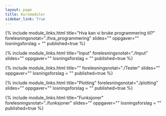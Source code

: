 ```yaml
---
layout: page
title: Kursmoduler
sidebar_link: True
---
```




{% include module_links.html 
title="Hva kan vi bruke programmering til?" 
forelesningsnotat="./hva_programmering" 
slides="" 
oppgaver=""
losningsforslag = ""
published=true
%}


{% include module_links.html 
title="Input" 
forelesningsnotat="./Input" 
slides="" 
oppgaver=""
losningsforslag = ""
published=true
%}

{% include module_links.html 
title="" 
forelesningsnotat="./Tester" 
slides="" 
oppgaver=""
losningsforslag = ""
published=true
%}



{% include module_links.html 
title="Plotting" 
forelesningsnotat="./plotting" 
slides="" 
oppgaver=""
losningsforslag = ""
published=true
%}


{% include module_links.html 
title="Funksjoner" 
forelesningsnotat="./funksjoner" 
slides="" 
oppgaver=""
losningsforslag = ""
published=true
%}
